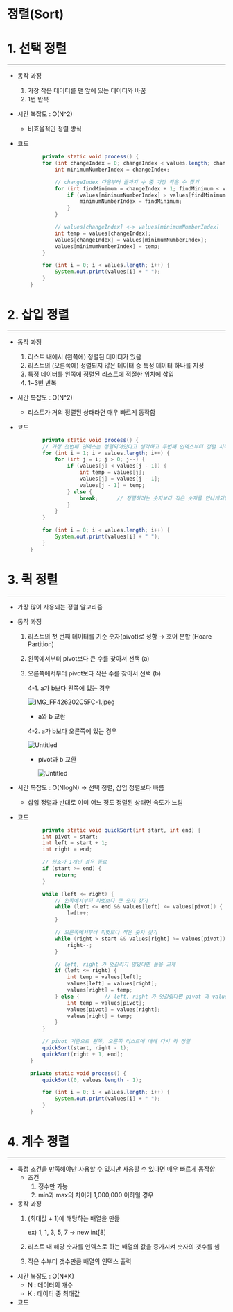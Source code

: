 # 정렬(Sort)

# 1. 선택 정렬

---

- 동작 과정
    1. 가장 작은 데이터를 맨 앞에 있는 데이터와 바꿈
    2. 1번 반복
- 시간 복잡도 : O(N^2)
    - 비효율적인 정렬 방식
- 코드

    ```java
    		private static void process() {
            for (int changeIndex = 0; changeIndex < values.length; changeIndex++) {
                int minimumNumberIndex = changeIndex;
    
                // changeIndex 다음부터 끝까지 수 중 가장 작은 수 찾기
                for (int findMinimum = changeIndex + 1; findMinimum < values.length; findMinimum++) {
                    if (values[minimumNumberIndex] > values[findMinimum]) {
                        minimumNumberIndex = findMinimum;
                    }
                }
    
                // values[changeIndex] <-> values[minimumNumberIndex]
                int temp = values[changeIndex];
                values[changeIndex] = values[minimumNumberIndex];
                values[minimumNumberIndex] = temp;
            }
    
            for (int i = 0; i < values.length; i++) {
                System.out.print(values[i] + " ");
            }
        }
    ```


# 2. 삽입 정렬

---

- 동작 과정
    1. 리스트 내에서 (왼쪽에) 정렬된 데이터가 있음
    2. 리스트의 (오른쪽에) 정렬되지 않은 데이터 중 특정 데이터 하나를 지정
    3. 특정 데이터를 왼쪽에 정렬된 리스트에 적절한 위치에 삽입
    4. 1~3번 반복
- 시간 복잡도 : O(N^2)
    - 리스트가 거의 정렬된 상태라면 매우 빠르게 동작함
- 코드

    ```java
    		private static void process() {
            // 가장 첫번째 인덱스는 정렬되어있다고 생각하고 두번째 인덱스부터 정렬 시작
            for (int i = 1; i < values.length; i++) {
                for (int j = i; j > 0; j--) {
                    if (values[j] < values[j - 1]) {
                        int temp = values[j];
                        values[j] = values[j - 1];
                        values[j - 1] = temp;
                    } else {
                        break;      // 정렬하려는 숫자보다 작은 숫자를 만나게되면 그 왼쪽은 더 이상 볼 필요가 없으므로 break
                    }
                }
            }
    
            for (int i = 0; i < values.length; i++) {
                System.out.print(values[i] + " ");
            }
        }
    ```


# 3. 퀵 정렬

---

- 가장 많이 사용되는 정렬 알고리즘
- 동작 과정
    1. 리스트의 첫 번째 데이터를 기준 숫자(pivot)로 정함 → 호어 분할 (Hoare Partition)
    2. 왼쪽에서부터 pivot보다 큰 수를 찾아서 선택 (a)
    3. 오른쪽에서부터 pivot보다 작은 수를 찾아서 선택 (b)

       4-1.  a가 b보다 왼쪽에 있는 경우
        
       ![IMG_FF426202C5FC-1.jpeg](https://s3.us-west-2.amazonaws.com/secure.notion-static.com/119a1981-f675-4c1b-b867-212f6cdd8c28/IMG_FF426202C5FC-1.jpeg?X-Amz-Algorithm=AWS4-HMAC-SHA256&X-Amz-Content-Sha256=UNSIGNED-PAYLOAD&X-Amz-Credential=AKIAT73L2G45EIPT3X45%2F20220310%2Fus-west-2%2Fs3%2Faws4_request&X-Amz-Date=20220310T103326Z&X-Amz-Expires=86400&X-Amz-Signature=031fd3ed876e59208f8aa372057806c4a9b15fbdcec8bbe4481619c1d7ca93e9&X-Amz-SignedHeaders=host&response-content-disposition=filename%20%3D%22IMG_FF426202C5FC-1.jpeg%22&x-id=GetObject)

        - a와 b 교환

       4-2.  a가 b보다 오른쪽에 있는 경우

       ![Untitled](https://s3.us-west-2.amazonaws.com/secure.notion-static.com/4fa5d0e8-bd3c-4b92-ba81-b53eab1d56c9/Untitled.png?X-Amz-Algorithm=AWS4-HMAC-SHA256&X-Amz-Content-Sha256=UNSIGNED-PAYLOAD&X-Amz-Credential=AKIAT73L2G45EIPT3X45%2F20220310%2Fus-west-2%2Fs3%2Faws4_request&X-Amz-Date=20220310T103556Z&X-Amz-Expires=86400&X-Amz-Signature=db26657d37ab8705b3202ca875d5dda0218272f72a3ed781aafa66193f151928&X-Amz-SignedHeaders=host&response-content-disposition=filename%20%3D%22Untitled.png%22&x-id=GetObject)

        - pivot과 b 교환

          ![Untitled](https://s3.us-west-2.amazonaws.com/secure.notion-static.com/fb58d711-7709-4949-82a5-0cd1361201bf/Untitled.png?X-Amz-Algorithm=AWS4-HMAC-SHA256&X-Amz-Content-Sha256=UNSIGNED-PAYLOAD&X-Amz-Credential=AKIAT73L2G45EIPT3X45%2F20220310%2Fus-west-2%2Fs3%2Faws4_request&X-Amz-Date=20220310T103621Z&X-Amz-Expires=86400&X-Amz-Signature=793411167074f5f7192b0d51893a5571b2ad1bc0f43f201c288e781eff65332b&X-Amz-SignedHeaders=host&response-content-disposition=filename%20%3D%22Untitled.png%22&x-id=GetObject)

- 시간 복잡도 : O(NlogN) → 선택 정렬, 삽입 정렬보다 빠름
    - 삽입 정렬과 반대로 이미 어느 정도 정렬된 상태면 속도가 느림
- 코드

    ```java
    		private static void quickSort(int start, int end) {
            int pivot = start;
            int left = start + 1;
            int right = end;
    
            // 원소가 1개인 경우 종료
            if (start >= end) {
                return;
            }
    
            while (left <= right) {
                // 왼쪽에서부터 피벗보다 큰 숫자 찾기
                while (left <= end && values[left] <= values[pivot]) {
                    left++;
                }
    
                // 오른쪽에서부터 피벗보다 작은 숫자 찾기
                while (right > start && values[right] >= values[pivot]) {
                    right--;
                }
    
                // left, right 가 엇갈리지 않았다면 둘을 교체
                if (left <= right) {
                    int temp = values[left];
                    values[left] = values[right];
                    values[right] = temp;
                } else {        // left, right 가 엇갈렸다면 pivot 과 values[right] (작은 수)를 교체
                    int temp = values[pivot];
                    values[pivot] = values[right];
                    values[right] = temp;
                }
            }
    
            // pivot 기준으로 왼쪽, 오른쪽 리스트에 대해 다시 퀵 정렬
            quickSort(start, right - 1);
            quickSort(right + 1, end);
        }
    
        private static void process() {
            quickSort(0, values.length - 1);
    
            for (int i = 0; i < values.length; i++) {
                System.out.print(values[i] + " ");
            }
        }
    ```


# 4. 계수 정렬

---

- 특정 조건을 만족해야만 사용할 수 있지만 사용할 수 있다면 매우 빠르게 동작함
    - 조건
        1. 정수만 가능
        2. min과 max의 차이가 1,000,000 이하일 경우
- 동작 과정
    1. (최대값 + 1)에 해당하는 배열을 만듦

       ex) 1, 1, 3, 5, 7 → new int[8]

    2. 리스트 내 해당 숫자를 인덱스로 하는 배열의 값을 증가시켜 숫자의 갯수를 셈
    3. 작은 수부터 갯수만큼 배열의 인덱스 출력
- 시간 복잡도 : O(N+K)
    - N : 데이터의 개수
    - K : 데이터 중 최대값
- 코드